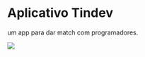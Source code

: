 # Aplicativo Tindev

um app para dar match com programadores.

![](https://www.dropbox.com/s/2zyk7hxp6ttl3fl/estrutura_tindev.png?dl=0)
